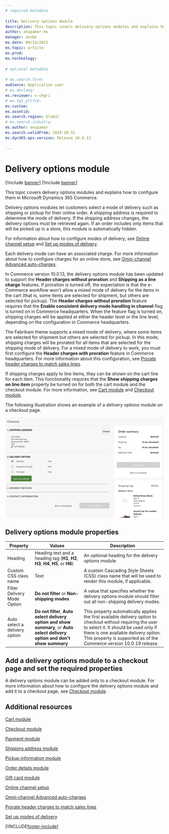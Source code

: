 ```yaml
---
# required metadata

title: Delivery options module
description: This topic covers delivery options modules and explains how to configure them in Microsoft Dynamics 365 Commerce.
author: anupamar-ms
manager: annbe
ms.date: 04/23/2021
ms.topic: article
ms.prod: 
ms.technology: 

# optional metadata

# ms.search.form: 
audience: Application user
# ms.devlang: 
ms.reviewer: v-chgri
# ms.tgt_pltfrm: 
ms.custom: 
ms.assetid: 
ms.search.region: Global
# ms.search.industry: 
ms.author: anupamar
ms.search.validFrom: 2019-10-31
ms.dyn365.ops.version: Release 10.0.13

---
```


# Delivery options module

[!include [banner](includes/banner.md)]
[!include [banner](includes/preview-banner.md)]

This topic covers delivery options modules and explains how to configure them in Microsoft Dynamics 365 Commerce.

Delivery options modules let customers select a mode of delivery such as shipping or pickup for their online order. A shipping address is required to determine the mode of delivery. If the shipping address changes, the delivery options must be retrieved again. If an order includes only items that will be picked up in a store, this module is automatically hidden.

For information about how to configure modes of delivery, see [Online channel setup](channel-setup-online.md) and [Set up modes of delivery](https://docs.microsoft.com/dynamicsax-2012/appuser-itpro/set-up-modes-of-delivery).

Each delivery mode can have an associated charge. For more information about how to configure charges for an online store, see [Omni-channel Advanced auto-charges](omni-auto-charges.md).

In Commerce version 10.0.13, the delivery options module has been updated to support the **Header charges without proration** and **Shipping as a line charge** features. If proration is turned off, the expectation is that the e-Commerce workflow won't allow a mixed mode of delivery for the items in the cart (that is, some items are selected for shipment, but others are selected for pickup). The **Header charges without proration** feature requires that the **Enable consistent delivery mode handling in channel** flag is turned on in Commerce headquarters. When the feature flag is turned on, shipping charges will be applied at either the header level or the line level, depending on the configuration in Commerce headquarters.

The Fabrikam theme supports a mixed mode of delivery, where some items are selected for shipment but others are selected for pickup. In this mode, shipping charges will be prorated for all items that are selected for the shipping mode of delivery. For a mixed mode of delivery to work, you must first configure the **Header charges with proration** feature in Commerce headquarters. For more information about this configuration, see [Prorate header charges to match sales lines](pro-rate-charges-matching-lines.md).

If shipping charges apply to line items, they can be shown on the cart line for each item. This functionality requires that the **Show shipping charges on line item** property be turned on for both the cart module and the checkout module. For more information, see [Cart module](add-cart-module.md) and [Checkout module](add-checkout-module.md).

The following illustration shows an example of a delivery options module on a checkout page.

![Example of a delivery options module on a checkout page](./media/ecommerce-deliveryoptions.PNG)

## Delivery options module properties

| Property | Values | Description |
|----------|--------|-------------|
| Heading | Heading text and a heading tag (**H1**, **H2**, **H3**, **H4**, **H5**, or **H6**) | An optional heading for the delivery options module. |
| Custom CSS class name | Text | A custom Cascading Style Sheets (CSS) class name that will be used to render this module, if applicable. |
| Filter Delivery Mode Option | **Do not filter** or **Non-shipping modes** | A value that specifies whether the delivery options module should filter out all non-shipping delivery modes. |
| Auto select a delivery option | **Do not filter**, **Auto select delivery option and show summary**, or **Auto select delivery option and don't show summary** | This property automatically applies the first available delivery option to checkout without requiring the user to select it. It should be used only if there is one available delivery option. This property is supported as of the Commerce version 10.0.19 release. |

## Add a delivery options module to a checkout page and set the required properties

A delivery options module can be added only to a checkout module. For more information about how to configure the delivery options module and add it to a checkout page, see [Checkout module](add-checkout-module.md).

## Additional resources

[Cart module](add-cart-module.md)

[Checkout module](add-checkout-module.md)

[Payment module](payment-module.md)

[Shipping address module](ship-address-module.md)

[Pickup information module](pickup-info-module.md)

[Order details module](order-confirmation-module.md)

[Gift card module](add-giftcard.md)

[Online channel setup](channel-setup-online.md)

[Omni-channel Advanced auto-charges](omni-auto-charges.md)

[Prorate header charges to match sales lines](pro-rate-charges-matching-lines.md)

[Set up modes of delivery](https://docs.microsoft.com/dynamicsax-2012/appuser-itpro/set-up-modes-of-delivery)


[!INCLUDE[footer-include](../includes/footer-banner.md)]
